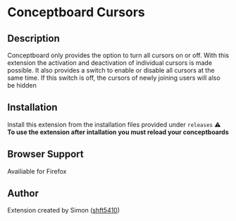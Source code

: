 # Conceptboard Cursors

## Description

Conceptboard only provides the option to turn all cursors on or off. With this extension the activation and deactivation of individual cursors is made possible. It also provides a switch to enable or disable all cursors at the same time. If this switch is off, the cursors of newly joining users will also be hidden

## Installation

Install this extension from the installation files provided under `releases`
:warning: **To use the extension after intallation you must reload your conceptboards**

## Browser Support

Availiable for Firefox

## Author

Extension created by Simon ([shft5410](https://github.com/shft5410))
